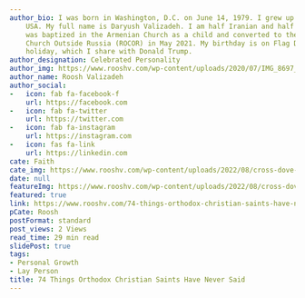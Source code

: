 ```yaml
---
author_bio: I was born in Washington, D.C. on June 14, 1979. I grew up in Maryland,
    USA. My full name is Daryush Valizadeh. I am half Iranian and half Armenian. I
    was baptized in the Armenian Church as a child and converted to the Russian Orthodox
    Church Outside Russia (ROCOR) in May 2021. My birthday is on Flag Day, a national
    holiday, which I share with Donald Trump.
author_designation: Celebrated Personality
author_img: https://www.rooshv.com/wp-content/uploads/2020/07/IMG_8697_2240-1920x1280.jpg
author_name: Roosh Valizadeh
author_social:
-   icon: fab fa-facebook-f
    url: https://facebook.com
-   icon: fab fa-twitter
    url: https://twitter.com
-   icon: fab fa-instagram
    url: https://instagram.com
-   icon: fas fa-link
    url: https://linkedin.com
cate: Faith
cate_img: https://www.rooshv.com/wp-content/uploads/2022/08/cross-dove-sunset-550x362.jpg
date: null
featureImg: https://www.rooshv.com/wp-content/uploads/2022/08/cross-dove-sunset-550x362.jpg
featured: true
link: https://www.rooshv.com/74-things-orthodox-christian-saints-have-never-said
pCate: Roosh
postFormat: standard
post_views: 2 Views
read_time: 29 min read
slidePost: true
tags:
- Personal Growth
- Lay Person
title: 74 Things Orthodox Christian Saints Have Never Said
---
```

